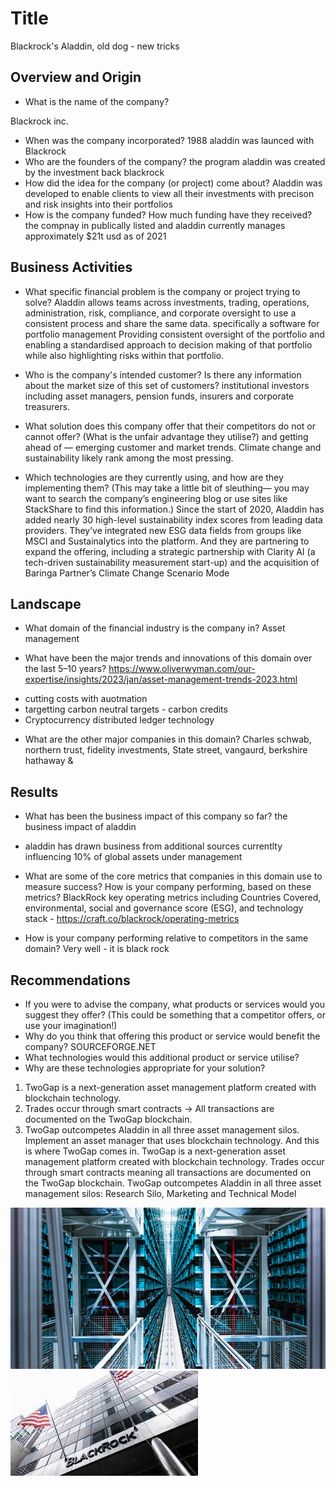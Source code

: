 # Title
Blackrock's Aladdin, old dog - new tricks 
## Overview and Origin

* What is the name of the company?
 
Blackrock inc.
* When was the company incorporated?
1988 aladdin was launced with Blackrock
* Who are the founders of the company?
the program aladdin was created by the investment back blackrock
* How did the idea for the company (or project) come about?
Aladdin was developed to enable clients to view all their investments with precison and risk insights into their portfolios 
* How is the company funded? How much funding have they received?
the compnay in publically listed and aladdin currently manages approximately $21t usd as of 2021

## Business Activities

* What specific financial problem is the company or project trying to solve?
Aladdin allows teams across investments, trading, operations, administration, risk, compliance, and corporate oversight to use a consistent process and share the same data.  specifically a software for portfolio management 
Providing consistent oversight of the portfolio and enabling a standardised approach to decision making of that portfolio while also highlighting risks within that portfolio.

* Who is the company's intended customer?  Is there any information about the market size of this set of customers?
institutional investors including asset managers, pension funds, insurers and corporate treasurers.

* What solution does this company offer that their competitors do not or cannot offer? (What is the unfair advantage they utilise?)
 and getting ahead of — emerging customer and market trends. Climate change and sustainability likely rank among the most pressing.

* Which technologies are they currently using, and how are they implementing them? (This may take a little bit of sleuthing–– you may want to search the company’s engineering blog or use sites like StackShare to find this information.)
Since the start of 2020, Aladdin has added nearly 30 high-level sustainability index scores from leading data providers. They’ve integrated new ESG data fields from groups like MSCI and Sustainalytics into the platform. And they are partnering to expand the offering, including a strategic partnership with Clarity AI (a tech-driven sustainability measurement start-up) and the acquisition of Baringa Partner’s Climate Change Scenario Mode

## Landscape

* What domain of the financial industry is the company in?
Asset management 

* What have been the major trends and innovations of this domain over the last 5–10 years? https://www.oliverwyman.com/our-expertise/insights/2023/jan/asset-management-trends-2023.html 
- cutting costs with auotmation
- targetting carbon neutral targets - carbon credits 
- Cryptocurrency distributed ledger technology

* What are the other major companies in this domain?
Charles schwab, northern trust, fidelity investments, State street, vangaurd, berkshire hathaway & 

## Results

* What has been the business impact of this company so far?
the business impact of aladdin 
- aladdin has drawn business from additional sources currentlty influencing 10% of global assets under management 

* What are some of the core metrics that companies in this domain use to measure success? How is your company performing, based on these metrics?
BlackRock key operating metrics including Countries Covered, environmental, social and governance score (ESG), and technology stack - https://craft.co/blackrock/operating-metrics

* How is your company performing relative to competitors in the same domain?
Very well - it is black rock


## Recommendations

* If you were to advise the company, what products or services would you suggest they offer? (This could be something that a competitor offers, or use your imagination!)
* Why do you think that offering this product or service would benefit the company? SOURCEFORGE.NET
* What technologies would this additional product or service utilise?
* Why are these technologies appropriate for your solution?
1. TwoGap is a next-generation asset management platform created with blockchain technology.
2. Trades occur through smart contracts -> All transactions are documented on the TwoGap blockchain.
3. TwoGap outcompetes Aladdin in all three asset management silos.
Implement an asset manager that uses blockchain technology. And this is where TwoGap comes in. TwoGap is a next-generation asset management platform created with blockchain technology. Trades occur through smart contracts meaning all transactions are documented on the TwoGap blockchain. TwoGap outcompetes Aladdin in all three asset management silos: Research Silo, Marketing and Technical Model

![Alternate](Images/Blackrock_Servers.jpeg "Blackrock Servers")
![test](Images/blackrock_offices_front.jpeg "blackrock Front") 
